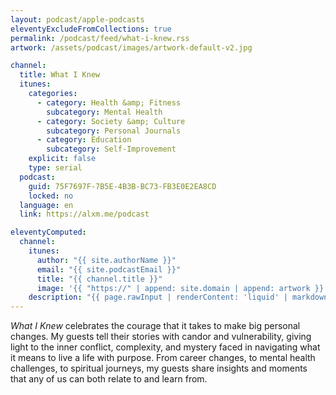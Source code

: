 ```yaml
---
layout: podcast/apple-podcasts
eleventyExcludeFromCollections: true
permalink: /podcast/feed/what-i-knew.rss
artwork: /assets/podcast/images/artwork-default-v2.jpg

channel:
  title: What I Knew
  itunes:
    categories:
      - category: Health &amp; Fitness
        subcategory: Mental Health
      - category: Society &amp; Culture
        subcategory: Personal Journals
      - category: Education
        subcategory: Self-Improvement
    explicit: false
    type: serial
  podcast:
    guid: 75F7697F-7B5E-4B3B-BC73-FB3E0E2EA8CD
    locked: no
  language: en
  link: https://alxm.me/podcast

eleventyComputed:
  channel:
    itunes:
      author: "{{ site.authorName }}"
      email: "{{ site.podcastEmail }}"
      title: "{{ channel.title }}"
      image: '{{ "https://" | append: site.domain | append: artwork }}'
    description: "{{ page.rawInput | renderContent: 'liquid' | markdownToCDATA }}"
---
```


_What I Knew_ celebrates the courage that it takes to make big personal changes. My guests tell their stories with candor and vulnerability, giving light to the inner conflict, complexity, and mystery faced in navigating what it means to live a life with purpose. From career changes, to mental health challenges, to spiritual journeys, my guests share insights and moments that any of us can both relate to and learn from.
